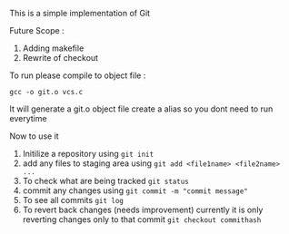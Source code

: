 This is a simple implementation of Git 

Future Scope :

1. Adding makefile 
2. Rewrite of checkout 

To run please compile to object file :

`gcc -o git.o vcs.c`

It will generate a git.o object file 
create a alias so you dont need to run everytime 

Now to use it
1. Initilize a repository using 
    `git init`
2. add any files to staging area using 
    `git add <file1name> <file2name> ...`
3. To check what are being tracked 
    `git status` 
3. commit any changes using 
    `git commit -m "commit message"`
4. To see all commits 
    `git log` 
5. To revert back changes (needs improvement)
    currently it is only reverting changes only to that commit 
    `git checkout commithash`






